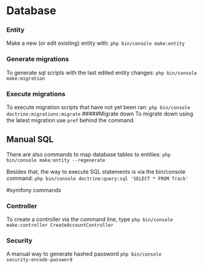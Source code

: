 # Database
### Entity
Make a new (or edit existing) entity with:
`php bin/console make:entity`

### Generate migrations
To generate sql scripts with the last edited entity changes:
`php bin/console make:migration`

### Execute migrations
To execute migration scripts that have not yet been ran:
`php bin/console doctrine:migrations:migrate`
#####Migrate down
To migrate down using the latest migration use `pref` behind the command.

## Manual SQL
There are also commands to map database tables to entities:
`php bin/console make:entity --regenerate`

Besides that, the way to execute SQL statements is via the bin/console command:
`php bin/console doctrine:query:sql 'SELECT * FROM Track'`

#symfony commands

### Controller
To create a controller via the command line, 
type ``php bin/console make:controller CreateAccountController``

### Security
A manual way to generate hashed password `php bin/console security:encode-password`